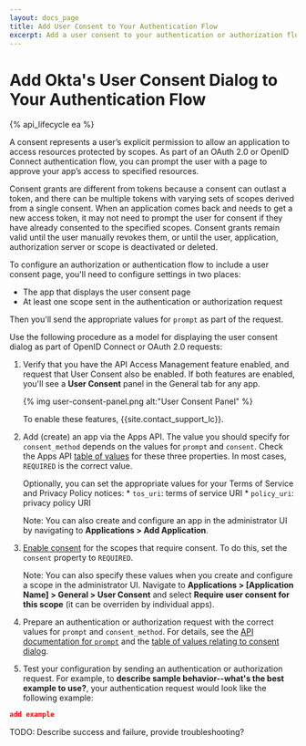 ```yaml
---
layout: docs_page
title: Add User Consent to Your Authentication Flow
excerpt: Add a user consent to your authentication or authorization flow
---
```

# Add Okta's User Consent Dialog to Your Authentication Flow

{% api_lifecycle ea %}

A consent represents a user’s explicit permission to allow an application to access resources protected by scopes. As part of an OAuth 2.0 or OpenID Connect authentication flow, you can prompt the user with a page to approve your app’s access to specified resources.

Consent grants are different from tokens because a consent can outlast a token, and there can be multiple tokens with varying sets of scopes derived from a single consent. When an application comes back and needs to get a new access token, it may not need to prompt the user for consent if they have already consented to the specified scopes. Consent grants remain valid until the user manually revokes them, or until the user, application, authorization server or scope is deactivated or deleted.

To configure an authorization or authentication flow to include a user consent page, you'll need to configure settings in two places:

* The app that displays the user consent page
* At least one scope sent in the authentication or authorization request

Then you'll send the appropriate values for `prompt` as part of the request.

Use the following procedure as a model for displaying the user consent dialog as part of OpenID Connect or OAuth 2.0 requests:

1. Verify that you have the API Access Management feature enabled, and request that User Consent also be enabled. If both features are enabled, you'll see a **User Consent** panel in the General tab for any app.

    {% img user-consent-panel.png alt:"User Consent Panel" %}

    To enable these features, {{site.contact_support_lc}}.

2. Add (create) an app via the Apps API. The value you should specify for `consent_method` depends on the values for `prompt` and `consent`. Check the Apps API [table of values]((https://developer.okta.com/docs/api/resources/apps#add-oauth-20-client-application)) for these three properties. In most cases, `REQUIRED` is the correct value.

    Optionally, you can set the appropriate values for your Terms of Service and Privacy Policy notices:
        * `tos_uri`: terms of service URI
        * `policy_uri`: privacy policy URI

    Note: You can also create and configure an app in the administrator UI by navigating to **Applications > Add Application**.

3. [Enable consent](/docs/api/resources/authorization-servers#create-a-scope) for the scopes that require consent. To do this, set the `consent` property to `REQUIRED`.

    Note: You can also specify these values when you create and configure a scope in the administrator UI. Navigate to **Applications > [Application Name] > General > User Consent** and select **Require user consent for this scope** (it can be overriden by individual apps). 

4. Prepare an authentication or authorization request with the correct values for `prompt` and `consent_method`. For details, see the [API documentation for `prompt`](/docs/api/resources/oidc#parameter-details) and the [table of values relating to consent dialog](/docs/api/resources/apps#settings-7).

5. Test your configuration by sending an authentication or authorization request. For example, to **describe sample behavior--what's the best example to use?**, your authentication request would look like the following example:

```json
add example
```
TODO: Describe success and failure, provide troubleshooting?